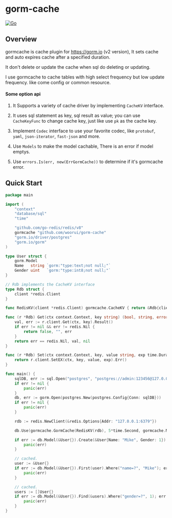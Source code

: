 # gorm-cache

[![Go](https://github.com/woorui/gorm-cache/actions/workflows/go.yml/badge.svg)](https://github.com/woorui/gorm-cache/actions/workflows/go.yml)

## Overview

gormcache is cache plugin for https://gorm.io (v2 version), It sets cache and auto expires cache after a specified duration.

It don't delete or update the cache when sql do deleting or updating.

I use gormcache to cache tables with high select frequency but low update frequency. like come config or common resource.

#### Some option api

1. It Supports a variety of cache driver by implementing `CacheKV` interface.

2. It uses sql statement as key, sql result as value; you can use `CacheKeyFunc` to change cache key, just like use `pk` as the cache key.

3. Implement `Codec` interface to use your favorite codec, like `protobuf`, `yaml`, `json-iterator`, `fast-json` and more.

4. Use `Models` to make the model cachable, There is an error if model emptys.

5. Use `errors.Is(err, new(ErrGormCache))` to determine if it's gormcache error.

## Quick Start

```go
package main

import (
	"context"
	"database/sql"
	"time"

	"github.com/go-redis/redis/v8"
	gormcache "github.com/woorui/gorm-cache"
	"gorm.io/driver/postgres"
	"gorm.io/gorm"
)

type User struct {
	gorm.Model
	Name   string `gorm:"type:text;not null;"`
	Gender uint   `gorm:"type:int8;not null;"`
}

// Rdb implements the CacheKV interface
type Rdb struct {
	client *redis.Client
}

func RedisKV(client *redis.Client) gormcache.CacheKV { return &Rdb{client: client} }

func (r *Rdb) Get(ctx context.Context, key string) (bool, string, error) {
	val, err := r.client.Get(ctx, key).Result()
	if err != nil && err != redis.Nil {
		return false, "", err
	}
	return err == redis.Nil, val, nil
}

func (r *Rdb) Set(ctx context.Context, key, value string, exp time.Duration) error {
	return r.client.SetEX(ctx, key, value, exp).Err()
}

func main() {
	sqlDB, err := sql.Open("postgres", "postgres://admin:123456@127.0.0.1:5432/user")
	if err != nil {
		panic(err)
	}
	db, err := gorm.Open(postgres.New(postgres.Config{Conn: sqlDB}))
	if err != nil {
		panic(err)
	}

	rdb := redis.NewClient(&redis.Options{Addr: "127.0.0.1:6379"})

	db.Use(gormcache.GormCache(RedisKV(rdb), 5*time.Second, gormcache.Models(new(User))))

	if err := db.Model(&User{}).Create(&User{Name: "Mike", Gender: 1}).Error; err != nil {
		panic(err)
	}

	// cached.
	user := &User{}
	if err := db.Model(&User{}).First(user).Where("name=?", "Mike"); err != nil {
		panic(err)
	}

	// cached.
	users := []User{}
	if err := db.Model(&User{}).Find(&users).Where("gender=?", 1); err != nil {
		panic(err)
	}
}
```
